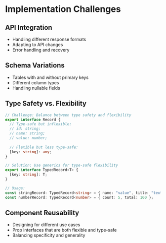 # Implementation Challenges

## API Integration
- Handling different response formats
- Adapting to API changes
- Error handling and recovery

## Schema Variations
- Tables with and without primary keys
- Different column types
- Handling nullable fields

## Type Safety vs. Flexibility
```typescript
// Challenge: Balance between type safety and flexibility
export interface Record {
  // Type-safe but inflexible:
  // id: string;
  // name: string;
  // value: number;
  
  // Flexible but less type-safe:
  [key: string]: any;
}

// Solution: Use generics for type-safe flexibility
export interface TypedRecord<T> {
  [key: string]: T;
}

// Usage:
const stringRecord: TypedRecord<string> = { name: "value", title: "text" };
const numberRecord: TypedRecord<number> = { count: 5, total: 100 };
```

## Component Reusability
- Designing for different use cases
- Prop interfaces that are both flexible and type-safe
- Balancing specificity and generality
